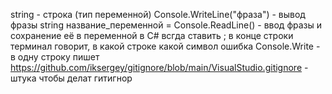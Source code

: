 string - строка (тип переменной)
Console.WriteLine("фраза") - вывод фразы
string название_переменной = Console.ReadLine() - ввод фразы и сохранение её в переменной
в С# всгда ставить ; в конце строки
терминал говорит, в какой строке какой символ ошибка
Console.Write - в одну строку пишет
https://github.com/iksergey/gitignore/blob/main/VisualStudio.gitignore - штука чтобы делат гитигнор